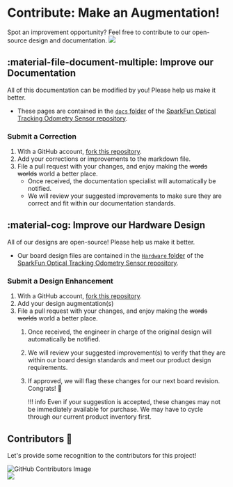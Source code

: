 # Contribute: Make an Augmentation!
Spot an improvement opportunity? Feel free to contribute to our open-source design and documentation. <a href="https://github.com/sparkfun/SparkFun_Optical_Tracking_Odometry_Sensor/pulls" alt="Pull Requests"><img src="https://img.shields.io/github/issues-pr/sparkfun/SparkFun_Optical_Tracking_Odometry_Sensor.svg" /></a>

## :material-file-document-multiple:&nbsp;Improve our Documentation
All of this documentation can be modified by you! Please help us make it better.

* These pages are contained in the [`docs` folder](https://github.com/sparkfun/SparkFun_Optical_Tracking_Odometry_Sensor/tree/main/docs) of the [SparkFun Optical Tracking Odometry Sensor repository](https://github.com/sparkfun/SparkFun_Optical_Tracking_Odometry_Sensor).

<!-- ### :material-source-pull:&nbsp;Submit a Correction -->
### Submit a Correction

1. With a GitHub account, [fork this repository](https://github.com/sparkfun/SparkFun_Optical_Tracking_Odometry_Sensor/fork).
2. Add your corrections or improvements to the markdown file.
3. File a pull request with your changes, and enjoy making the ~~words~~ ~~worlds~~ world a better place.
	* Once received, the documentation specialist will automatically be notified.
	* We will review your suggested improvements to make sure they are correct and fit within our documentation standards.

## :material-cog:&nbsp;Improve our Hardware Design
All of our designs are open-source! Please help us make it better.

* Our board design files are contained in the [`Hardware` folder](https://github.com/sparkfun/SparkFun_Optical_Tracking_Odometry_Sensor/tree/main/Hardware) of the [SparkFun Optical Tracking Odometry Sensor repository](https://github.com/sparkfun/SparkFun_Optical_Tracking_Odometry_Sensor).

<!-- ### :material-source-pull:&nbsp;Submit a Design Enhancement -->
### Submit a Design Enhancement

1. With a GitHub account, [fork this repository](https://github.com/sparkfun/SparkFun_Optical_Tracking_Odometry_Sensor/fork).
2. Add your design augmentation(s)
3. File a pull request with your changes, and enjoy making the ~~words~~ ~~worlds~~ world a better place.
	1. Once received, the engineer in charge of the original design will automatically be notified.
	2. We will review your suggested improvement(s) to verify that they are within our board design standards and meet our product design requirements.
	3. If approved, we will flag these changes for our next board revision. Congrats! 🍻

		!!! info
			Even if your suggestion is accepted, these changes may not be immediately available for purchase. We may have to cycle through our current product inventory first.

## Contributors&nbsp;:clap:
Let's provide some recognition to the contributors for this project!

![GitHub Contributors Image](https://contrib.rocks/image?repo=sparkfun/SparkFun_Optical_Tracking_Odometry_Sensor)
<br>
<a href="https://github.com/sparkfun/SparkFun_Optical_Tracking_Odometry_Sensor/pulls" alt="Pull Requests"><img src="https://img.shields.io/github/contributors/sparkfun/SparkFun_Optical_Tracking_Odometry_Sensor.svg" /></a>